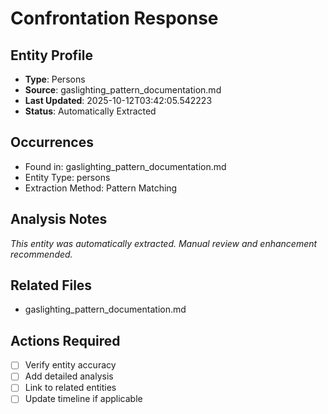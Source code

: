 # Confrontation Response

## Entity Profile
- **Type**: Persons
- **Source**: gaslighting_pattern_documentation.md
- **Last Updated**: 2025-10-12T03:42:05.542223
- **Status**: Automatically Extracted

## Occurrences
- Found in: gaslighting_pattern_documentation.md
- Entity Type: persons
- Extraction Method: Pattern Matching

## Analysis Notes
*This entity was automatically extracted. Manual review and enhancement recommended.*

## Related Files
- gaslighting_pattern_documentation.md

## Actions Required
- [ ] Verify entity accuracy
- [ ] Add detailed analysis
- [ ] Link to related entities
- [ ] Update timeline if applicable
